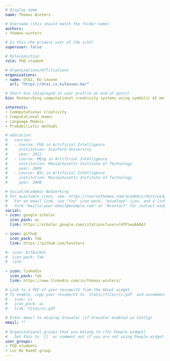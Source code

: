 ```yaml
---
# Display name
name: Thomas Winters

# Username (this should match the folder name)
authors:
- thomas-winters

# Is this the primary user of the site?
superuser: false

# Role/position
role: PhD student

# Organizations/Affiliations
organizations:
- name: DTAI, KU Leuven
  url: "https://dtai.cs.kuleuven.be/"

# Short bio (displayed in user profile at end of posts)
bio: Researching computational creativity systems using symbolic AI methodologies.

interests:
- Commputational Creativity
- Computational Humor
- Language Models
- Probabilistic methods

# education:
#   courses:
#   - course: PhD in Artificial Intelligence
#     institution: Stanford University
#     year: 2012
#   - course: MEng in Artificial Intelligence
#     institution: Massachusetts Institute of Technology
#     year: 2009
#   - course: BSc in Artificial Intelligence
#     institution: Massachusetts Institute of Technology
#     year: 2008

# Social/Academic Networking
# For available icons, see: https://sourcethemes.com/academic/docs/widgets/#icons
#   For an email link, use "fas" icon pack, "envelope" icon, and a link in the
#   form "mailto:your-email@example.com" or "#contact" for contact widget.
social:
- icon: google-scholar
  icon_pack: ai
  link: https://scholar.google.com/citations?user=lHfPiwoAAAAJ

- icon: github
  icon_pack: fab
  link: https://github.com/twinters

#- icon: bitbucket
#  icon_pack: fab
#  link: 
  
- icon: linkedin
  icon_pack: fab
  link: https://www.linkedin.com/in/thomas-winters/

# Link to a PDF of your resume/CV from the About widget.
# To enable, copy your resume/CV to `static/files/cv.pdf` and uncomment the lines below.  
# - icon: cv
#   icon_pack: ai
#   link: files/cv.pdf

# Enter email to display Gravatar (if Gravatar enabled in Config)
email: ""
  
# Organizational groups that you belong to (for People widget)
#   Set this to `[]` or comment out if you are not using People widget.  
user_groups:
- PhD students
- Luc De Raedt group
---
```

